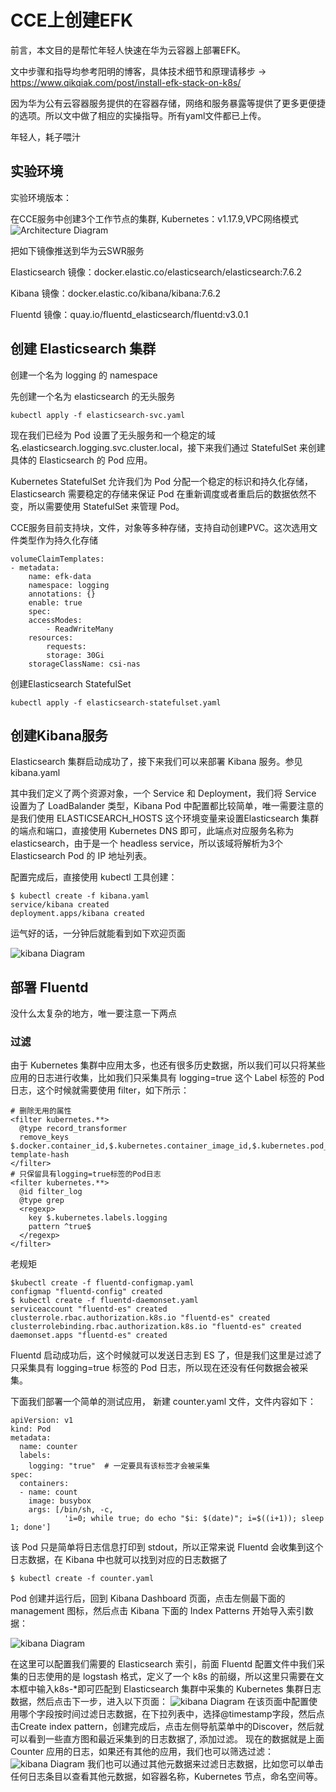 # CCE上创建EFK
前言，本文目的是帮忙年轻人快速在华为云容器上部署EFK。

文中步骤和指导均参考阳明的博客，具体技术细节和原理请移步 -> https://www.qikqiak.com/post/install-efk-stack-on-k8s/

因为华为公有云容器服务提供的在容器存储，网络和服务暴露等提供了更多更便捷的选项。所以文中做了相应的实操指导。所有yaml文件都已上传。

年轻人，耗子喂汁

## 实验环境

实验环境版本：

在CCE服务中创建3个工作节点的集群, Kubernetes：v1.17.9,VPC网络模式
![Architecture Diagram](./img/jiqundetail.png)

把如下镜像推送到华为云SWR服务

Elasticsearch 镜像：docker.elastic.co/elasticsearch/elasticsearch:7.6.2

Kibana 镜像：docker.elastic.co/kibana/kibana:7.6.2

Fluentd 镜像：quay.io/fluentd_elasticsearch/fluentd:v3.0.1

## 创建 Elasticsearch 集群

创建一个名为 logging 的 namespace

先创建一个名为 elasticsearch 的无头服务
```
kubectl apply -f elasticsearch-svc.yaml
```
现在我们已经为 Pod 设置了无头服务和一个稳定的域名.elasticsearch.logging.svc.cluster.local，接下来我们通过 StatefulSet 来创建具体的 Elasticsearch 的 Pod 应用。

Kubernetes StatefulSet 允许我们为 Pod 分配一个稳定的标识和持久化存储，Elasticsearch 需要稳定的存储来保证 Pod 在重新调度或者重启后的数据依然不变，所以需要使用 StatefulSet 来管理 Pod。

CCE服务目前支持块，文件，对象等多种存储，支持自动创建PVC。这次选用文件类型作为持久化存储
```
volumeClaimTemplates:
- metadata:
    name: efk-data
    namespace: logging
    annotations: {}
    enable: true
    spec:
    accessModes:
        - ReadWriteMany
    resources:
        requests:
        storage: 30Gi
    storageClassName: csi-nas 
```

创建Elasticsearch StatefulSet
```
kubectl apply -f elasticsearch-statefulset.yaml
```
## 创建Kibana服务
Elasticsearch 集群启动成功了，接下来我们可以来部署 Kibana 服务。参见kibana.yaml

其中我们定义了两个资源对象，一个 Service 和 Deployment，我们将 Service 设置为了 LoadBalander 类型，Kibana Pod 中配置都比较简单，唯一需要注意的是我们使用 ELASTICSEARCH_HOSTS 这个环境变量来设置Elasticsearch 集群的端点和端口，直接使用 Kubernetes DNS 即可，此端点对应服务名称为 elasticsearch，由于是一个 headless service，所以该域将解析为3个 Elasticsearch Pod 的 IP 地址列表。

配置完成后，直接使用 kubectl 工具创建：
```
$ kubectl create -f kibana.yaml
service/kibana created
deployment.apps/kibana created
```
运气好的话，一分钟后就能看到如下欢迎页面

![kibana Diagram](./img/kibanaorig.png)

## 部署 Fluentd
没什么太复杂的地方，唯一要注意一下两点
### 过滤
由于 Kubernetes 集群中应用太多，也还有很多历史数据，所以我们可以只将某些应用的日志进行收集，比如我们只采集具有 logging=true 这个 Label 标签的 Pod 日志，这个时候就需要使用 filter，如下所示：
```
# 删除无用的属性
<filter kubernetes.**>
  @type record_transformer
  remove_keys $.docker.container_id,$.kubernetes.container_image_id,$.kubernetes.pod_id,$.kubernetes.namespace_id,$.kubernetes.master_url,$.kubernetes.labels.pod-template-hash
</filter>
# 只保留具有logging=true标签的Pod日志
<filter kubernetes.**>
  @id filter_log
  @type grep
  <regexp>
    key $.kubernetes.labels.logging
    pattern ^true$
  </regexp>
</filter>
```
老规矩 
```
$kubectl create -f fluentd-configmap.yaml
configmap "fluentd-config" created
$ kubectl create -f fluentd-daemonset.yaml
serviceaccount "fluentd-es" created
clusterrole.rbac.authorization.k8s.io "fluentd-es" created
clusterrolebinding.rbac.authorization.k8s.io "fluentd-es" created
daemonset.apps "fluentd-es" created 
```
Fluentd 启动成功后，这个时候就可以发送日志到 ES 了，但是我们这里是过滤了只采集具有 logging=true 标签的 Pod 日志，所以现在还没有任何数据会被采集。

下面我们部署一个简单的测试应用， 新建 counter.yaml 文件，文件内容如下：
```
apiVersion: v1
kind: Pod
metadata:
  name: counter
  labels:
    logging: "true"  # 一定要具有该标签才会被采集
spec:
  containers:
  - name: count
    image: busybox
    args: [/bin/sh, -c,
            'i=0; while true; do echo "$i: $(date)"; i=$((i+1)); sleep 1; done']
```
该 Pod 只是简单将日志信息打印到 stdout，所以正常来说 Fluentd 会收集到这个日志数据，在 Kibana 中也就可以找到对应的日志数据了
```
$ kubectl create -f counter.yaml
```
Pod 创建并运行后，回到 Kibana Dashboard 页面，点击左侧最下面的 management 图标，然后点击 Kibana 下面的 Index Patterns 开始导入索引数据：

![kibana Diagram](./img/createindex.png)

在这里可以配置我们需要的 Elasticsearch 索引，前面 Fluentd 配置文件中我们采集的日志使用的是 logstash 格式，定义了一个 k8s 的前缀，所以这里只需要在文本框中输入k8s-*即可匹配到 Elasticsearch 集群中采集的 Kubernetes 集群日志数据，然后点击下一步，进入以下页面：
![kibana Diagram](./img/createindex2.png)
在该页面中配置使用哪个字段按时间过滤日志数据，在下拉列表中，选择@timestamp字段，然后点击Create index pattern，创建完成后，点击左侧导航菜单中的Discover，然后就可以看到一些直方图和最近采集到的日志数据了, 添加过滤。
现在的数据就是上面 Counter 应用的日志，如果还有其他的应用，我们也可以筛选过滤：
![kibana Diagram](./img/addfilter.png)
我们也可以通过其他元数据来过滤日志数据，比如您可以单击任何日志条目以查看其他元数据，如容器名称，Kubernetes 节点，命名空间等。
